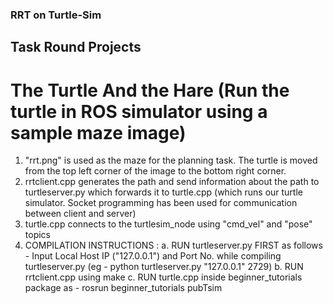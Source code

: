 ### RRT on Turtle-Sim

## Task Round Projects

# The Turtle And the Hare (Run the turtle in ROS simulator using a sample maze image)
1. "rrt.png" is used as the maze for the planning task. The turtle is moved from the top left corner of the image to the bottom right corner.
2.  rrtclient.cpp generates the path and send information about the path to turtleserver.py which forwards it to turtle.cpp (which runs our turtle simulator. Socket programming has been used for communication between client and server)
3.  turtle.cpp connects to the turtlesim_node using "cmd_vel" and "pose" topics
4.  COMPILATION INSTRUCTIONS :
a. RUN turtleserver.py FIRST as follows - 
	Input Local Host IP ("127.0.0.1") and Port No. while compiling turtleserver.py (eg - python turtleserver.py "127.0.0.1" 2729)
b. RUN rrtclient.cpp using make
c. RUN turtle.cpp inside beginner_tutorials package as - rosrun beginner_tutorials pubTsim						
